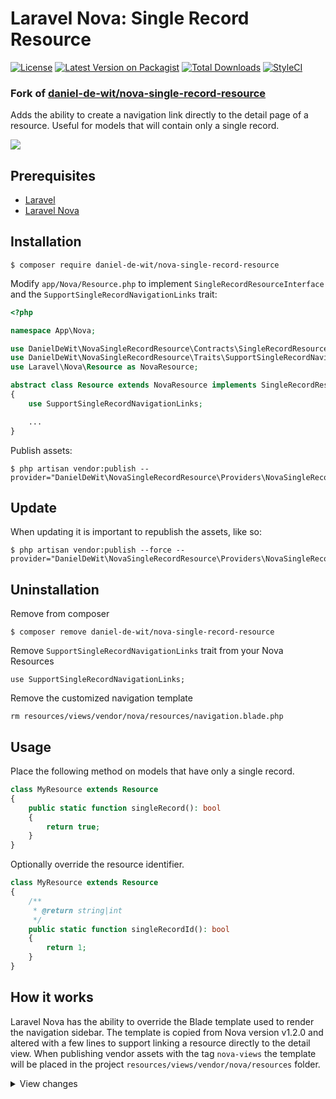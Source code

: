 # Laravel Nova: Single Record Resource
[![License](https://img.shields.io/github/license/mashape/apistatus.svg)](https://packagist.org/packages/daniel-de-wit/nova-single-record-resource)
[![Latest Version on Packagist](https://img.shields.io/packagist/v/daniel-de-wit/nova-single-record-resource.svg?style=flat-square)](https://packagist.org/packages/daniel-de-wit/nova-single-record-resource)
[![Total Downloads](https://img.shields.io/packagist/dt/daniel-de-wit/nova-single-record-resource.svg?style=flat-square)](https://packagist.org/packages/daniel-de-wit/nova-single-record-resource)
[![StyleCI](https://github.styleci.io/repos/160710362/shield?branch=master)](https://github.styleci.io/repos/160710362)

### Fork of [daniel-de-wit/nova-single-record-resource](https://github.com/daniel-de-wit/nova-single-record-resource)

Adds the ability to create a navigation link directly to the detail page of a resource.
Useful for models that will contain only a single record.

![](https://github.com/daniel-de-wit/nova-single-record-resource/raw/master/demo.gif)

## Prerequisites
 - [Laravel](https://laravel.com/)
 - [Laravel Nova](https://nova.laravel.com/)

## Installation

```
$ composer require daniel-de-wit/nova-single-record-resource
```

Modify `app/Nova/Resource.php` to implement `SingleRecordResourceInterface` and the `SupportSingleRecordNavigationLinks` trait:

```php
<?php

namespace App\Nova;

use DanielDeWit\NovaSingleRecordResource\Contracts\SingleRecordResourceInterface;
use DanielDeWit\NovaSingleRecordResource\Traits\SupportSingleRecordNavigationLinks;
use Laravel\Nova\Resource as NovaResource;

abstract class Resource extends NovaResource implements SingleRecordResourceInterface
{
    use SupportSingleRecordNavigationLinks;

    ...
}
```

Publish assets:
```
$ php artisan vendor:publish --provider="DanielDeWit\NovaSingleRecordResource\Providers\NovaSingleRecordResourceServiceProvider"
```


## Update

When updating it is important to republish the assets, like so:

```
$ php artisan vendor:publish --force --provider="DanielDeWit\NovaSingleRecordResource\Providers\NovaSingleRecordResourceServiceProvider"
```


## Uninstallation

Remove from composer

```
$ composer remove daniel-de-wit/nova-single-record-resource
```

Remove `SupportSingleRecordNavigationLinks` trait from your Nova Resources

```
use SupportSingleRecordNavigationLinks;
```

Remove the customized navigation template

```
rm resources/views/vendor/nova/resources/navigation.blade.php
```

## Usage

Place the following method on models that have only a single record.

```php
class MyResource extends Resource
{
    public static function singleRecord(): bool
    {
        return true;
    }
}
```

Optionally override the resource identifier.

```php
class MyResource extends Resource
{
    /**
     * @return string|int
     */
    public static function singleRecordId(): bool
    {
        return 1;
    }
}
```

## How it works

Laravel Nova has the ability to override the Blade template used to render the navigation sidebar.
The template is copied from Nova version v1.2.0 and altered with a few lines to support linking a resource directly to the detail view.
When publishing vendor assets with the tag `nova-views` the template will be placed in the project `resources/views/vendor/nova/resources` folder.

<details>
<summary>View changes</summary>

```php
@if (method_exists($resource, 'singleRecord') && $resource::singleRecord())
    <router-link :to="{
    name: 'detail',
    params: {
        resourceName: '{{ $resource::uriKey() }}',
        resourceId: {{ $resource::singleRecordId() }}
    }
}" class="text-white text-justify no-underline dim">
        {{ $resource::label() }}
    </router-link>
@else
    <router-link :to="{
    name: 'index',
    params: {
        resourceName: '{{ $resource::uriKey() }}'
    }
}" class="text-white text-justify no-underline dim">
        {{ $resource::label() }}
    </router-link>
@endif
```
</details>
